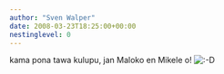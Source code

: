 ```yaml
---
author: "Sven Walper"
date: 2008-03-23T18:25:00+00:00
nestinglevel: 0
---
```

kama pona tawa kulupu, jan Maloko en Mikele o! ![:-D](images/smilies/icon_e_biggrin.gif "Very Happy")